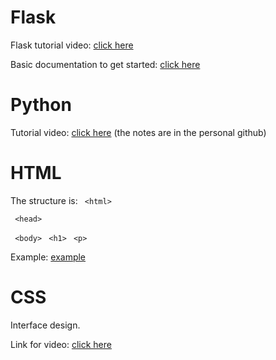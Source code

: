 # Flask

Flask tutorial video: [click here](https://www.google.com/search?q=flask+tutorial&oq=flask+tutor&aqs=chrome.0.0j69i57j0l3j69i60l2j69i61.2791j0j9&sourceid=chrome&ie=UTF-8#kpvalbx=__eRCXv6_KtC6tQad07egBg35)

Basic documentation to get started: [click here](https://flask.palletsprojects.com/en/1.1.x/quickstart/#quickstart)


# Python

Tutorial video: [click here](https://www.youtube.com/watch?v=_uQrJ0TkZlc)
(the notes are in the personal github)

# HTML
The structure is:
` <html>`

 ` <head>`
 
 ` <body>`
   ` <h1>`
   ` <p>`

Example: [example](/HelloWorld.html)

# CSS

Interface design.


Link for video: [click here](https://www.youtube.com/watch?v=0afZj1G0BIE)
